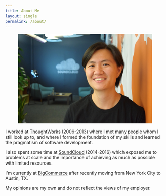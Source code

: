 ```yaml
---
title: About Me
layout: single
permalink: /about/
---
```


<figure>
	<img src="/assets/images/dahlia.jpg">
</figure>

I worked at [ThoughtWorks](https://www.thoughtworks.com) (2006-2013) where I met many people whom I still look up to, and where I formed the foundation of my skills and learned the pragmatism of software development.

I also spent some time at [SoundCloud](https://www.soundcloud.com) (2014-2016) which exposed me to problems at scale and the importance of achieving as much as possible with limited resources.

I'm currently at [BigCommerce](https://www.bigcommerce.com/) after recently moving from New York City to Austin, TX.

My opinions are my own and do not reflect the views of my employer.
